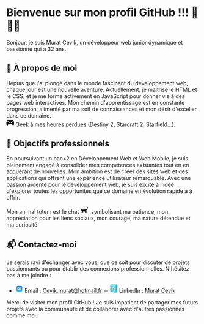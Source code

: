 
# Bienvenue sur mon profil GitHub !!! :vulcan_salute::vulcan_salute::vulcan_salute:

Bonjour, je suis Murat Cevik, un développeur web junior dynamique et passionné qui a 32 ans. 

## 📘 À propos de moi

Depuis que j'ai plongé dans le monde fascinant du développement web, chaque jour est une nouvelle aventure. Actuellement, je maîtrise le HTML et le CSS, et je me forme activement en JavaScript pour donner vie à des pages web interactives. Mon chemin d'apprentissage est en constante progression, alimenté par ma soif de connaissances et mon désir d'exceller dans ce domaine.
<br>![cover](https://github.com/Darkusum/Darkusum/blob/main/icons8-ps-controller-20.png) Geek à mes heures perdues (Destiny 2, Starcraft 2, Starfield...).

## 🎯 Objectifs professionnels

En poursuivant un bac+2 en Développement Web et Web Mobile, je suis pleinement engagé à consolider mes compétences existantes tout en en acquérant de nouvelles. Mon ambition est de créer des sites web et des applications qui offrent une expérience utilisateur remarquable. Avec une passion ardente pour le développement web, je suis excité à l'idée d'explorer toutes les opportunités que ce domaine en évolution rapide a à offrir.

Mon animal totem est le chat ![cover](https://github.com/Darkusum/Darkusum/blob/main/icons8-black-cat-20.png), symbolisant ma patience, mon appréciation pour les liens sociaux, mon courage, ma nature détendue et ma curiosité.

## 📬 Contactez-moi

Je serais ravi d'échanger avec vous, que ce soit pour discuter de projets passionnants ou pour établir des connexions professionnelles. N'hésitez pas à me joindre :

- ![cover](https://github.com/Darkusum/Darkusum/blob/main/icons8-mail-20.png) Email : [Cevik.murat@hotmail.fr](mailto:Cevik.murat@hotmail.fr)
-- ![cover](https://github.com/Darkusum/Darkusum/blob/main/icons8-linkedin-20.png)  LinkedIn : [Murat Cevik](https://www.linkedin.com/in/murat-cevik-205925289/)

Merci de visiter mon profil GitHub ! Je suis impatient de partager mes futurs projets avec la communauté et de collaborer avec d'autres passionnés comme moi.
